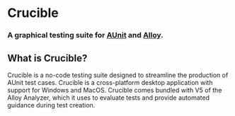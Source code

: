 # Crucible
### A graphical testing suite for [AUnit](https://kaiyuanw.github.io/papers/paper5-icst18.pdf) and [Alloy](https://alloytools.org).


## What is Crucible?

Crucible is a no-code testing suite designed to streamline the production of AUnit test cases. Crucible is a cross-platform desktop application with support for Windows and MacOS.  Crucible comes bundled with V5 of the Alloy Analyzer, which it uses to evaluate tests and provide automated guidance during test creation.

